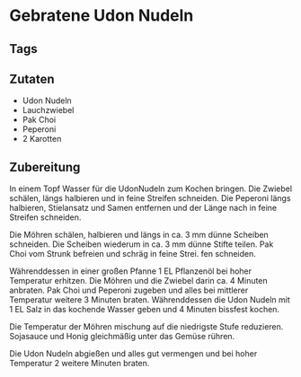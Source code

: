 # Gebratene Udon Nudeln

## Tags

## Zutaten

- Udon Nudeln
- Lauchzwiebel
- Pak Choi
- Peperoni
- 2 Karotten

## Zubereitung

In einem Topf Wasser für die
UdonNudeln zum Kochen bringen. 
Die Zwiebel schälen, längs
halbieren und in feine Streifen
schneiden. Die Peperoni längs
halbieren, Stielansatz und Samen
entfernen und der Länge nach
in feine Streifen schneiden.

Die Möhren schälen, halbieren
und längs in ca. 3 mm dünne
Scheiben schneiden. Die Scheiben wiederum in ca. 3 mm dünne
Stifte teilen. Pak Choi vom Strunk
befreien und schräg in feine Strei.
fen schneiden.

Währenddessen in einer großen
Pfanne 1 EL Pflanzenöl bei hoher
Temperatur erhitzen. Die Möhren
und die Zwiebel darin ca. 4 Minuten anbraten.
Pak Choi und Peperoni zugeben
und alles bei mittlerer Temperatur
weitere 3 Minuten braten.
Währenddessen die Udon
Nudeln mit 1 EL Salz in das
kochende Wasser geben und
4 Minuten bissfest kochen.

Die Temperatur der Möhren
mischung auf die niedrigste
Stufe reduzieren. Sojasauce und
Honig gleichmäßig unter das
Gemüse rühren.

Die Udon Nudeln abgießen
und alles
gut vermengen und bei hoher
Temperatur 2 weitere Minuten
braten.
